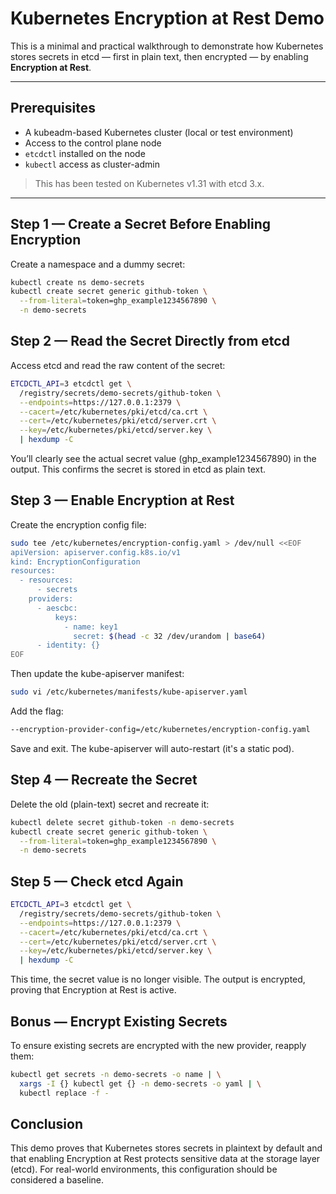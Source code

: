 # Kubernetes Encryption at Rest Demo

This is a minimal and practical walkthrough to demonstrate how Kubernetes stores secrets in etcd — first in plain text, then encrypted — by enabling **Encryption at Rest**.

---

## Prerequisites

- A kubeadm-based Kubernetes cluster (local or test environment)
- Access to the control plane node
- `etcdctl` installed on the node
- `kubectl` access as cluster-admin

> This has been tested on Kubernetes v1.31 with etcd 3.x.

---

## Step 1 — Create a Secret Before Enabling Encryption

Create a namespace and a dummy secret:

```bash
kubectl create ns demo-secrets
kubectl create secret generic github-token \
  --from-literal=token=ghp_example1234567890 \
  -n demo-secrets
```

## Step 2 — Read the Secret Directly from etcd

Access etcd and read the raw content of the secret:

```bash
ETCDCTL_API=3 etcdctl get \
  /registry/secrets/demo-secrets/github-token \
  --endpoints=https://127.0.0.1:2379 \
  --cacert=/etc/kubernetes/pki/etcd/ca.crt \
  --cert=/etc/kubernetes/pki/etcd/server.crt \
  --key=/etc/kubernetes/pki/etcd/server.key \
  | hexdump -C
```

You’ll clearly see the actual secret value (ghp_example1234567890) in the output. This confirms the secret is stored in etcd as plain text.

## Step 3 — Enable Encryption at Rest
Create the encryption config file:

```bash
sudo tee /etc/kubernetes/encryption-config.yaml > /dev/null <<EOF
apiVersion: apiserver.config.k8s.io/v1
kind: EncryptionConfiguration
resources:
  - resources:
      - secrets
    providers:
      - aescbc:
          keys:
            - name: key1
              secret: $(head -c 32 /dev/urandom | base64)
      - identity: {}
EOF
```

Then update the kube-apiserver manifest:

```bash
sudo vi /etc/kubernetes/manifests/kube-apiserver.yaml
```

Add the flag:

```bash
--encryption-provider-config=/etc/kubernetes/encryption-config.yaml
```

Save and exit. The kube-apiserver will auto-restart (it's a static pod).

## Step 4 — Recreate the Secret
Delete the old (plain-text) secret and recreate it:

```bash
kubectl delete secret github-token -n demo-secrets
kubectl create secret generic github-token \
  --from-literal=token=ghp_example1234567890 \
  -n demo-secrets
```

## Step 5 — Check etcd Again

```bash
ETCDCTL_API=3 etcdctl get \
  /registry/secrets/demo-secrets/github-token \
  --endpoints=https://127.0.0.1:2379 \
  --cacert=/etc/kubernetes/pki/etcd/ca.crt \
  --cert=/etc/kubernetes/pki/etcd/server.crt \
  --key=/etc/kubernetes/pki/etcd/server.key \
  | hexdump -C
```

This time, the secret value is no longer visible. The output is encrypted, proving that Encryption at Rest is active.

## Bonus — Encrypt Existing Secrets
To ensure existing secrets are encrypted with the new provider, reapply them:

``` bash
kubectl get secrets -n demo-secrets -o name | \
  xargs -I {} kubectl get {} -n demo-secrets -o yaml | \
  kubectl replace -f -
```

## Conclusion
This demo proves that Kubernetes stores secrets in plaintext by default and that enabling Encryption at Rest protects sensitive data at the storage layer (etcd).
For real-world environments, this configuration should be considered a baseline.
